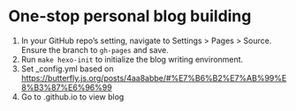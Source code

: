 # One-stop personal blog building

1. In your GitHub repo’s setting, navigate to Settings > Pages > Source. Ensure the branch to `gh-pages` and save.
2. Run `make hexo-init` to initialize the blog writing environment.
3. Set _config.yml based on https://butterfly.js.org/posts/4aa8abbe/#%E7%B6%B2%E7%AB%99%E8%B3%87%E6%96%99
4. Go to <yourname>.github.io to view blog
